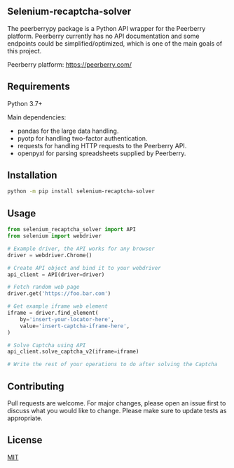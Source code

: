 ## Selenium-recaptcha-solver

The peerberrypy package is a Python API wrapper for the Peerberry platform.
Peerberry currently has no API documentation and some endpoints could be simplified/optimized, which is one of the main goals of this project.

Peerberry platform: https://peerberry.com/

## Requirements 

Python 3.7+

Main dependencies:
  <ul>
    <li>pandas for the large data handling.</li>
    <li>pyotp for handling two-factor authentication.</li>
    <li>requests for handling HTTP requests to the Peerberry API.</li>
    <li>openpyxl for parsing spreadsheets supplied by Peerberry.</li>
  </ul>

## Installation

```bash
python -m pip install selenium-recaptcha-solver
```

## Usage

```python
from selenium_recaptcha_solver import API
from selenium import webdriver

# Example driver, the API works for any browser
driver = webdriver.Chrome()

# Create API object and bind it to your webdriver
api_client = API(driver=driver)

# Fetch random web page
driver.get('https://foo.bar.com')

# Get example iframe web element
iframe = driver.find_element(
    by='insert-your-locator-here', 
    value='insert-captcha-iframe-here',
)

# Solve Captcha using API
api_client.solve_captcha_v2(iframe=iframe)

# Write the rest of your operations to do after solving the Captcha
```

## Contributing
Pull requests are welcome. For major changes, please open an issue first to discuss what you would like to change.
Please make sure to update tests as appropriate.

## License
[MIT](https://choosealicense.com/licenses/mit/)
